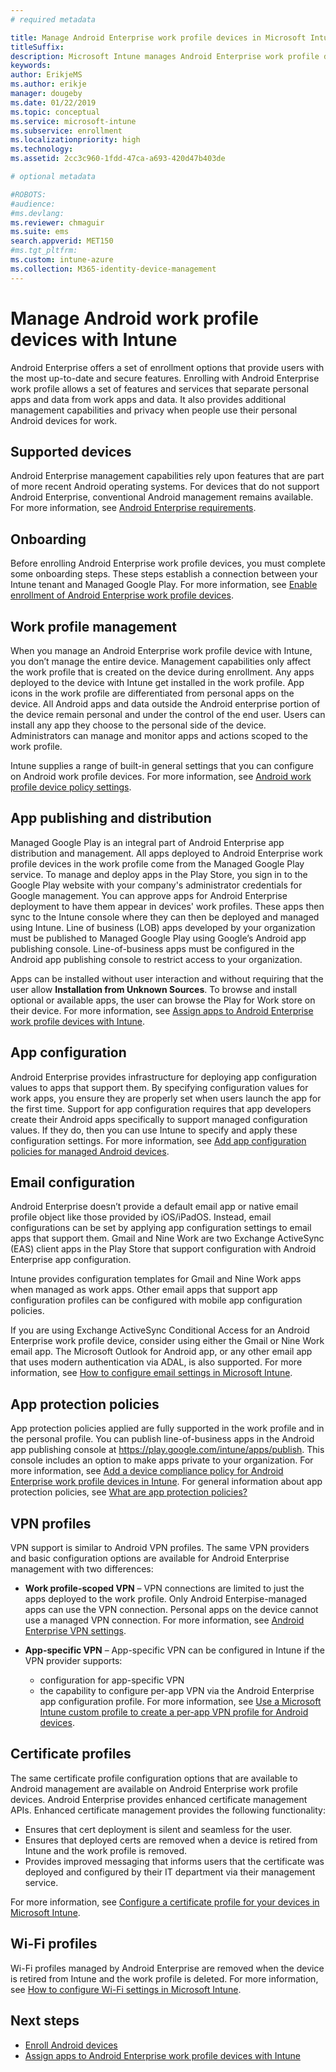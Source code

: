 ```yaml
---
# required metadata

title: Manage Android Enterprise work profile devices in Microsoft Intune
titleSuffix: 
description: Microsoft Intune manages Android Enterprise work profile devices to provide additional management capabilities and privacy when people use their personal Android devices for work.
keywords:
author: ErikjeMS 
ms.author: erikje
manager: dougeby
ms.date: 01/22/2019
ms.topic: conceptual
ms.service: microsoft-intune
ms.subservice: enrollment
ms.localizationpriority: high
ms.technology:
ms.assetid: 2cc3c960-1fdd-47ca-a693-420d47b403de

# optional metadata

#ROBOTS:
#audience:
#ms.devlang:
ms.reviewer: chmaguir
ms.suite: ems
search.appverid: MET150
#ms.tgt_pltfrm:
ms.custom: intune-azure
ms.collection: M365-identity-device-management
---
```


# Manage Android work profile devices with Intune

Android Enterprise offers a set of enrollment options that provide users with the most up-to-date and secure features. Enrolling with Android Enterprise work profile allows a set of features and services that separate personal apps and data from work apps and data. It also provides additional management capabilities and privacy when people use their personal Android devices for work. 

## Supported devices

Android Enterprise management capabilities rely upon features that are part of more recent Android operating systems. For devices that do not support Android Enterprise, conventional Android management remains available. For more information, see [Android Enterprise requirements](https://support.google.com/work/android/answer/6174145?hl=en&ref_topic=6151012).

## Onboarding

Before enrolling Android Enterprise work profile devices, you must complete some onboarding steps. These steps establish a connection between your Intune tenant and Managed Google Play. For more information, see [Enable enrollment of Android Enterprise work profile devices](android-work-profile-enroll.md).

## Work profile management

When you manage an Android Enterprise work profile device with Intune, you don’t manage the entire device. Management capabilities only affect the work profile that is created on the device during enrollment. Any apps deployed to the device with Intune get installed in the work profile. App icons in the work profile are differentiated from personal apps on the device. All Android apps and data outside the Android enterprise portion of the device remain personal and under the control of the end user. Users can install any app they choose to the personal side of the device. Administrators can manage and monitor apps and actions scoped to the work profile.

Intune supplies a range of built-in general settings that you can configure on Android work profile devices. For more information, see [Android work profile device policy settings](../intune/protect/compliance-policy-create-android-for-work.md).

## App publishing and distribution

Managed Google Play is an integral part of Android Enterprise app distribution and management. All apps deployed to Android Enterprise work profile devices in the work profile come from the Managed Google Play service. To manage and deploy apps in the Play Store, you sign in to the Google Play website with your company's administrator credentials for Google management. You can approve apps for Android Enterprise deployment to have them appear in devices' work profiles. These apps then sync to the Intune console where they can then be deployed and managed using Intune. Line of business (LOB) apps developed by your organization must be published to Managed Google Play using Google’s Android app publishing console. Line-of-business apps must be configured in the Android app publishing console to restrict access to your organization.

Apps can be installed without user interaction and without requiring that the user allow **Installation from Unknown Sources**. To browse and install optional or available apps, the user can browse the Play for Work store on their device. For more information, see [Assign apps to Android Enterprise work profile devices with Intune](../intune/apps/apps-add-android-for-work.md).

## App configuration

Android Enterprise provides infrastructure for deploying app configuration values to apps that support them. By specifying configuration values for work apps, you ensure they are properly set when users launch the app for the first time. Support for app configuration requires that app developers create their Android apps specifically to support managed configuration values. If they do, then you can use Intune to specify and apply these configuration settings. For more information, see [Add app configuration policies for managed Android devices](../intune/apps/app-configuration-policies-use-android.md).

## Email configuration

Android Enterprise doesn’t provide a default email app or native email profile object like those provided by iOS/iPadOS. Instead, email configurations can be set by applying app configuration settings to email apps that support them. Gmail and Nine Work are two Exchange ActiveSync (EAS) client apps in the Play Store that support configuration with Android Enterprise app configuration.

Intune provides configuration templates for Gmail and Nine Work apps when managed as work apps. Other email apps that support app configuration profiles can be configured with mobile app configuration policies.

If you are using Exchange ActiveSync Conditional Access for an Android Enterprise work profile device, consider using either the Gmail or Nine Work email app. The Microsoft Outlook for Android app, or any other email app that uses modern authentication via ADAL, is also supported. For more information, see [How to configure email settings in Microsoft Intune](../intune/configuration/email-settings-configure.md).

## App protection policies

App protection policies applied are fully supported in the work profile and in the personal profile. You can publish line-of-business apps in the Android app publishing console at https://play.google.com/intune/apps/publish. This console includes an option to make apps private to your organization. For more information, see [Add a device compliance policy for Android Enterprise work profile devices in Intune](../intune/protect/compliance-policy-create-android-for-work.md). For general information about app protection policies, see [What are app protection policies?](../intune/apps/app-protection-policy.md)

## VPN profiles

VPN support is similar to Android VPN profiles. The same VPN providers and basic configuration options are available for Android Enterprise management with two differences:

- **Work profile-scoped VPN** – VPN connections are limited to just the apps deployed to the work profile. Only Android Enterpise-managed apps can use the VPN connection. Personal apps on the device cannot use a managed VPN connection. For more information, see [Android Enterprise VPN settings](../intune/configuration/vpn-settings-android-enterprise.md).

- **App-specific VPN** – App-specific VPN can be configured in Intune if the VPN provider supports:
  - configuration for app-specific VPN
  - the capability to configure per-app VPN via the Android Enterprise app configuration profile.
  For more information, see [Use a Microsoft Intune custom profile to create a per-app VPN profile for Android devices](../intune/configuration/android-pulse-secure-per-app-vpn.md).

## Certificate profiles

The same certificate profile configuration options that are available to Android management are available on Android Enterprise work profile devices. Android Enterprise provides enhanced certificate management APIs. Enhanced certificate management provides the following functionality:

- Ensures that cert deployment is silent and seamless for the user.
- Ensures that deployed certs are removed when a device is retired from Intune and the work profile is removed.
- Provides improved messaging that informs users that the certificate was deployed and configured by their IT department via their management service.

For more information, see [Configure a certificate profile for your devices in Microsoft Intune](../intune/protect/certificates-configure.md).

## Wi-Fi profiles

Wi-Fi profiles managed by Android Enterprise are removed when the device is retired from Intune and the work profile is deleted. For more information, see [How to configure Wi-Fi settings in Microsoft Intune](../intune/configuration/wi-fi-settings-configure.md).

## Next steps
- [Enroll Android devices](android-enroll.md)
- [Assign apps to Android Enterprise work profile devices with Intune](../intune/apps/apps-add-android-for-work.md)

